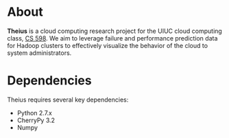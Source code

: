 About
=====
<b>Theius</b> is a cloud computing research project for the UIUC cloud computing class, [CS 598](https://wiki.engr.illinois.edu/display/cs598rco/Home).
We aim to leverage failure and performance prediction data for Hadoop clusters to effectively visualize the behavior of the cloud to system administrators.

Dependencies
============
Theius requires several key dependencies:
<ul>
    <li> Python 2.7.x </li>
    <li> CherryPy 3.2 </li>
    <li> Numpy </li>
</ul>